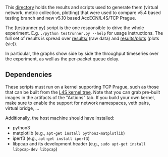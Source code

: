 This [directory](.) holds the results and scripts used to generate them (virtual network, metric collection, plotting)
that were used to compare v5.4 based testing branch and new v5.10 based AccECN/L4S/TCP Prague.

The [testrunner.py] script is the one responsible to drive the whole experiment. E.g. `./python testrunner.py --help` for usage instructions.
The full set of results is spread over [results/](results) (raw data) and [results/plots](results/plots) (plots (sic)).

In particular, the graphs show side by side the throughput timeseries over the experiment, as well as the per-packet queue delay.

## Dependencies

These scripts must run on a kernel supporting TCP Prague, such as those that
can be built from the [L4S kernel tree](https://github.com/L4STeam/linux). Note that you can grab pre-built images in the artifacts of the "Actions" tab. If you build your own kernel, make sure to enable the support for network namespaces, veth pairs, virtual bridge, ...

Additionally, the host machine should have installed:
* python3
* matplotlib (e.g., `apt-get install python3-matplotlib`)
* iperf3 (e.g., `apt-get install iperf3`)
* libpcap and its development header (e.g., `sudo apt-get install libpcap-dev libpcap`)
